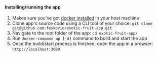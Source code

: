#### Installing/running the app

1. Makes sure you've got [docker installed](https://www.docker.com/products/docker-desktop) in your host machine
2. Clone app's source code using a CLI tool of your choice: `git clone git@github.com:feskovio/exotic-fruit-app.git`
3. Navigate to the root folder of the app: `cd exotic-fruit-app/`
4. Run `docker-compose up [-d]` command to build and start the app
5. Once the build/start process is finished, open the app in a browser: `http://localhost:3000`
